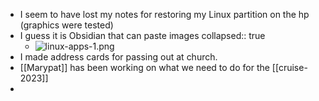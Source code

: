 - I seem to have lost my notes for restoring my Linux partition on the hp (graphics were tested)
- I guess it is Obsidian that can paste images
  collapsed:: true
	- ![linux-apps-1.png](../assets/linux-apps-1_1666276940243_0.png)
- I made address cards for passing out at church.
- [[Marypat]] has been working on what we need to do for the [[cruise-2023]]
-